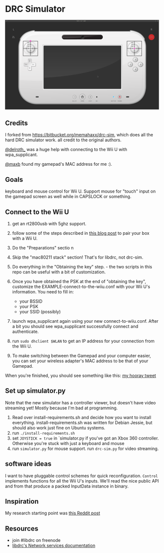 # DRC Simulator

![the controller viewer](screenshot.png)

## Credits

I forked from https://bitbucket.org/memahaxx/drc-sim, which does all the hard
DRC simulator work. all credit to the original authors.

[@delroth_](https://twitter.com/delroth_) was a huge help with connecting to
the Wii U with wpa_supplicant.

[@maxb](https://twitter.com/@maxb) found my gamepad's MAC address for me :).

## Goals

keyboard and mouse control for Wii U. Support mouse for "touch" input on the
gamepad screen as well while in CAPSLOCK or something.

## Connect to the Wii U

1. get an rt2800usb with 5ghz support.
1. follow some of the steps described in [this blog post][1] to pair your box with a Wii U.
  1. Do the "Preparations" sectio n
  1. Skip the "mac80211 stack" section! That's for libdrc, not drc-sim.
  1. Do everything in the "Obtaining the key" step.
    - the two scripts in this repo can be useful with a bit of customization.

1. Once you have obtained the PSK at the end of "obtaining the key",
   customize the EXAMPLE-connect-to-the-wiiu.conf with your Wii U's information. You need to fill in:
    - your BSSID
    - your PSK
    - your SSID (possibly)
1. launch wpa_supplicant again using your new connect-to-wiiu.conf. After a
   bit you should see wpa_supplicant successfully connect and authenticate.
1. run `sudo dhclient $WLAN` to get an IP address for your connection from
   the Wii U.
1. To make switching between the Gamepad and your computer easier, you can set
   your wireless adapter's MAC address to be that of your Gamepad.

When you're finished, you should see something like this: [my hooray
tweet](https://twitter.com/jitl/status/609875855112712193/photo/1)

## Set up simulator.py

Note that the new simulator has a controller viewer, but doesn't have video
streaming yet! Mostly because I'm bad at programming.

1. Read over install-requirements.sh and decide how you want to install
   everything. install-requirements.sh was written for Debian Jessie, but
   should also work just fine on Ubuntu systems.
1. run `./install-requirements.sh`
1. set `JOYSTICK = true` in `simulator.py if you've got an Xbox 360 controller.
   Otherwise you're stuck with just a keyboard and mouse
1. run `simulator.py` for mouse support.
   run `drc-sim.py` for video streaming.

## software ideas

I want to have pluggable control schemes for quick reconfiguration.
`Control` implements functions for all the Wii U's inputs. We'll read the nice
public API and from that produce a packed InputData instance in binary.

## Inspiration

My research starting point was [this Reddit post][2]

[1]: https://rememberdontsearch.wordpress.com/2014/01/05/libdrc-wiiu-linux-setup-with-rt2800usb/
[2]: http://www.reddit.com/r/wiiu/comments/368g2b/my_idea_on_using_libdrc_to_play_splatoon_using_a/

## Resources

- join #libdrc on freenode
- [libdrc's Network services documentation](http://libdrc.org/docs/re/services.html)
